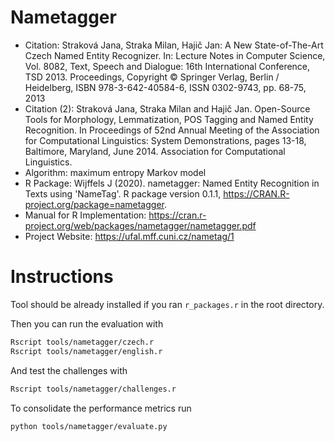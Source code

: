 # Nametagger

- Citation: Straková Jana, Straka Milan, Hajič Jan: A New State-of-The-Art Czech Named Entity Recognizer. In: Lecture Notes in Computer Science, Vol. 8082, Text, Speech and Dialogue: 16th International Conference, TSD 2013. Proceedings, Copyright © Springer Verlag, Berlin / Heidelberg, ISBN 978-3-642-40584-6, ISSN 0302-9743, pp. 68-75, 2013
- Citation (2): Straková Jana, Straka Milan and Hajič Jan. Open-Source Tools for Morphology, Lemmatization, POS Tagging and Named Entity Recognition. In Proceedings of 52nd Annual Meeting of the Association for Computational Linguistics: System Demonstrations, pages 13-18, Baltimore, Maryland, June 2014. Association for Computational Linguistics.
- Algorithm: maximum entropy Markov model
- R Package: Wijffels J (2020). nametagger: Named Entity Recognition in Texts using 'NameTag'. R package version 0.1.1, https://CRAN.R-project.org/package=nametagger.
- Manual for R Implementation: https://cran.r-project.org/web/packages/nametagger/nametagger.pdf
- Project Website: https://ufal.mff.cuni.cz/nametag/1


# Instructions

Tool should be already installed if you ran `r_packages.r` in the root directory.

Then you can run the evaluation with

```bash
Rscript tools/nametagger/czech.r
Rscript tools/nametagger/english.r
```

And test the challenges with

```bash
Rscript tools/nametagger/challenges.r
```

To consolidate the performance metrics run

```bash
python tools/nametagger/evaluate.py
```